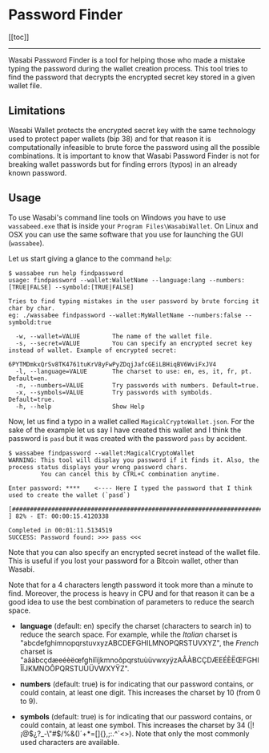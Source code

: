 # Password Finder

[[toc]]

---

Wasabi Password Finder is a tool for helping those who made a mistake typing the password during the wallet creation process.
This tool tries to find the password that decrypts the encrypted secret key stored in a given wallet file. 

## Limitations

Wasabi Wallet protects the encrypted secret key with the same technology used to protect paper wallets (bip 38) and for that reason it is computationally infeasible to brute force the password using all the possible combinations.
It is important to know that Wasabi Password Finder is not for breaking wallet passwords but for finding errors (typos) in an already known password. 

## Usage

To use Wasabi's command line tools on Windows you have to use `wassabeed.exe` that is inside your `Program Files\WasabiWallet`.
On Linux and OSX you can use the same software that you use for launching the GUI (`wassabee`).

Let us start giving a glance to the command `help`:

```
$ wassabee run help findpassword
usage: findpassword --wallet:WalletName --language:lang --numbers:[TRUE|FALSE] --symbold:[TRUE|FALSE]

Tries to find typing mistakes in the user password by brute forcing it char by char.
eg: ./wassabee findpassword --wallet:MyWalletName --numbers:false --symbold:true

  -w, --wallet=VALUE         The name of the wallet file.
  -s, --secret=VALUE         You can specify an encrypted secret key instead of wallet. Example of encrypted secret:
                               6PYTMDmkxQrSv8TK4761tuKrV8yFwPyZDqjJafcGEiLBHiqBV6WviFxJV4
  -l, --language=VALUE       The charset to use: en, es, it, fr, pt. Default=en.
  -n, --numbers=VALUE        Try passwords with numbers. Default=true.
  -x, --symbols=VALUE        Try passwords with symbolds. Default=true.
  -h, --help                 Show Help
```

Now, let us find a typo in a wallet called `MagicalCryptoWallet.json`.
For the sake of the example let us say I have created this wallet and I think the password is `pasd` but it was created with the password `pass` by accident.

```
$ wassabee findpassword --wallet:MagicalCryptoWallet
WARNING: This tool will display you password if it finds it. Also, the process status displays your wrong password chars.
         You can cancel this by CTRL+C combination anytime.

Enter password: ****    <---- Here I typed the password that I think used to create the wallet (`pasd`)

[##################################################################################                  ] 82% - ET: 00:00:15.4120338

Completed in 00:01:11.5134519
SUCCESS: Password found: >>> pass <<<

```

Note that you can also specify an encrypted secret instead of the wallet file.
This is useful if you lost your password for a Bitcoin wallet, other than Wasabi.

Note that for a 4 characters length password it took more than a minute to find.
Moreover, the process is heavy in CPU and for that reason it can be a good idea to use the best combination of parameters to reduce the search space.

* __language__ (default: en) specify the charset (characters to search in) to reduce the search space.
For example, while the *Italian* charset is "abcdefghimnopqrstuvxyzABCDEFGHILMNOPQRSTUVXYZ", the *French* charset is "aâàbcçdæeéèëœfghiîïjkmnoôpqrstuùüvwxyÿzAÂÀBCÇDÆEÉÈËŒFGHIÎÏJKMNOÔPQRSTUÙÜVWXYŸZ". 

* __numbers__ (default: true) is for indicating that our password contains, or could contain, at least one digit. This increases the charset by 10 (from 0 to 9).

* __symbols__ (default: true) is for indicating that our password contains, or could contain, at least one symbol.
This increases the charset by 34 (|!¡@$¿?_-\"#$/%&()´+*=[]{},;:.^`<>). Note that only the most commonly used characters are available.


